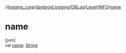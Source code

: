 //[logging_core](../../../../../index.md)/[danbroid.logging](../../../index.md)/[DBLog](../../index.md)/[Level](../index.md)/[INFO](index.md)/[name](name.md)

# name

[jvm]\
val [name](name.md): [String](https://kotlinlang.org/api/latest/jvm/stdlib/kotlin/-string/index.html)
